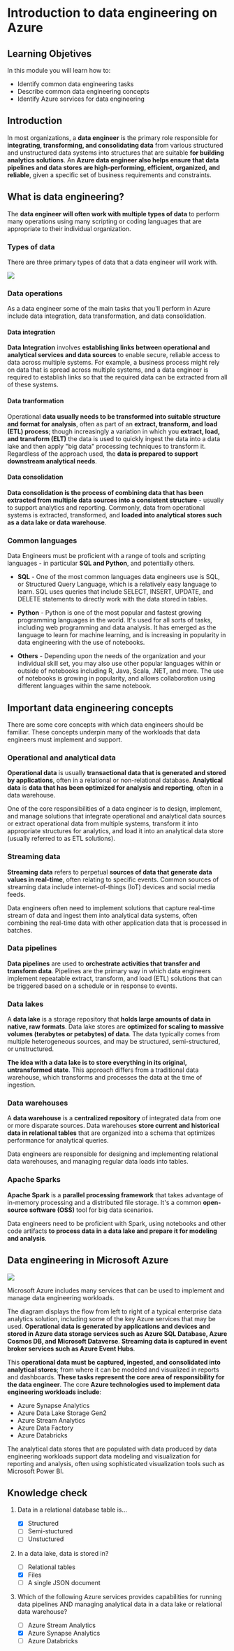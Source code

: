 # Introduction to data engineering on Azure

## Learning Objetives

In this module you will learn how to:

 - Identify common data engineering tasks
 - Describe common data engineering concepts
 - Identify Azure services for data engineering

## Introduction

In most organizations, a **data engineer** is the primary role responsible for **integrating, transforming, and consolidating data** from various structured and unstructured data systems into structures that are suitable **for building analytics solutions**. An **Azure data engineer also helps ensure that data pipelines and data stores are high-performing, efficient, organized, and reliable**, given a specific set of business requirements and constraints.

## What is data engineering?

The **data engineer will often work with multiple types of data** to perform many operations using many scripting or coding languages that are appropriate to their individual organization.

### Types of data

There are three primary types of data that a data engineer will work with.

<a href="#">
    <img src="./img/types_data.jpeg" />
</a>

### Data operations

As a data engineer some of the main tasks that you'll perform in Azure include data integration, data transformation, and data consolidation.

#### Data integration

**Data Integration** involves **establishing links between operational and analytical services and data sources** to enable secure, reliable access to data across multiple systems. For example, a business process might rely on data that is spread across multiple systems, and a data engineer is required to establish links so that the required data can be extracted from all of these systems.

#### Data tranformation

Operational **data usually needs to be transformed into suitable structure and format for analysis**, often as part of an **extract, transform, and load (ETL) process**; though increasingly a variation in which you **extract, load, and transform (ELT)** the data is used to quickly ingest the data into a data lake and then apply "big data" processing techniques to transform it. Regardless of the approach used, the **data is prepared to support downstream analytical needs**.

#### Data consolidation

**Data consolidation is the process of combining data that has been extracted from multiple data sources into a consistent structure** - usually to support analytics and reporting. Commonly, data from operational systems is extracted, transformed, and **loaded into analytical stores such as a data lake or data warehouse**.

### Common languages

Data Engineers must be proficient with a range of tools and scripting languages - in particular **SQL and Python**, and potentially others.

 - **SQL** - One of the most common languages data engineers use is SQL, or Structured Query Language, which is a relatively easy language to learn. SQL uses queries that include SELECT, INSERT, UPDATE, and DELETE statements to directly work with the data stored in tables.

 - **Python** - Python is one of the most popular and fastest growing programming languages in the world. It's used for all sorts of tasks, including web programming and data analysis. It has emerged as the language to learn for machine learning, and is increasing in popularity in data engineering with the use of notebooks.

 - **Others** - Depending upon the needs of the organization and your individual skill set, you may also use other popular languages within or outside of notebooks including R, Java, Scala, .NET, and more. The use of notebooks is growing in popularity, and allows collaboration using different languages within the same notebook.


## Important data engineering concepts

There are some core concepts with which data engineers should be familiar. These concepts underpin many of the workloads that data engineers must implement and support.

### Operational and analytical data

**Operational data** is usually **transactional data that is generated and stored by applications**, often in a relational or non-relational database. **Analytical data** is **data that has been optimized for analysis and reporting**, often in a data warehouse.

One of the core responsibilities of a data engineer is to design, implement, and manage solutions that integrate operational and analytical data sources or extract operational data from multiple systems, transform it into appropriate structures for analytics, and load it into an analytical data store (usually referred to as ETL solutions).

### Streaming data

**Streaming data** refers to perpetual **sources of data that generate data values in real-time**, often relating to specific events. Common sources of streaming data include internet-of-things (IoT) devices and social media feeds.

Data engineers often need to implement solutions that capture real-time stream of data and ingest them into analytical data systems, often combining the real-time data with other application data that is processed in batches.

### Data pipelines

**Data pipelines** are used to **orchestrate activities that transfer and transform data**. Pipelines are the primary way in which data engineers implement repeatable extract, transform, and load (ETL) solutions that can be triggered based on a schedule or in response to events.

### Data lakes

A **data lake** is a storage repository that **holds large amounts of data in native, raw formats**. Data lake stores are **optimized for scaling to massive volumes (terabytes or petabytes) of data**. The data typically comes from multiple heterogeneous sources, and may be structured, semi-structured, or unstructured.

**The idea with a data lake is to store everything in its original, untransformed state**. This approach differs from a traditional data warehouse, which transforms and processes the data at the time of ingestion.

### Data warehouses

A **data warehouse** is a **centralized repository** of integrated data from one or more disparate sources. Data warehouses **store current and historical data in relational tables** that are organized into a schema that optimizes performance for analytical queries.

Data engineers are responsible for designing and implementing relational data warehouses, and managing regular data loads into tables.

### Apache Sparks

**Apache Spark** is a **parallel processing framework** that takes advantage of in-memory processing and a distributed file storage. It's a common **open-source software (OSS)** tool for big data scenarios.

Data engineers need to be proficient with Spark, using notebooks and other code artifacts **to process data in a data lake and prepare it for modeling and analysis**.

## Data engineering in Microsoft Azure

<a href="#">
    <img src="./img/data-engineering-azure.png" />
</a>

Microsoft Azure includes many services that can be used to implement and manage data engineering workloads.

The diagram displays the flow from left to right of a typical enterprise data analytics solution, including some of the key Azure services that may be used. **Operational data is generated by applications and devices and stored in Azure data storage services such as Azure SQL Database, Azure Cosmos DB, and Microsoft Dataverse**. **Streaming data is captured in event broker services such as Azure Event Hubs**.

This **operational data must be captured, ingested, and consolidated into analytical stores**; from where it can be modeled and visualized in reports and dashboards. **These tasks represent the core area of responsibility for the data engineer**. The core **Azure technologies used to implement data engineering workloads include**:

 - Azure Synapse Analytics
 - Azure Data Lake Storage Gen2
 - Azure Stream Analytics
 - Azure Data Factory
 - Azure Databricks

The analytical data stores that are populated with data produced by data engineering workloads support data modeling and visualization for reporting and analysis, often using sophisticated visualization tools such as Microsoft Power BI.

## Knowledge check

1. Data in a relational database table is… 

    - [x] Structured
    - [ ] Semi-stuctured
    - [ ] Unstuctured

2. In a data lake, data is stored in? 

    - [ ] Relational tables
    - [x] Files
    - [ ] A single  JSON document

3. Which of the following Azure services provides capabilities for running data pipelines AND managing analytical data in a data lake or relational data warehouse? 

    - [ ] Azure Stream Analytics
    - [x] Azure Synapse Analytics
    - [ ] Azure Databricks
